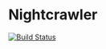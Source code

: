 # Nightcrawler

[![Build Status](https://travis-ci.org/qiubix/Nightcrawler.svg?branch=master)](https://travis-ci.org/qiubix/Nightcrawler)